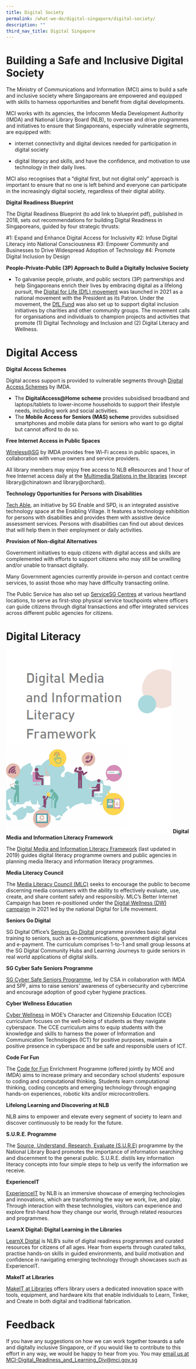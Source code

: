 ```yaml
---
title: Digital Society
permalink: /what-we-do/digital-singapore/digital-society/
description: ""
third_nav_title: Digital Singapore
---
```

# **Building a Safe and Inclusive Digital Society**
The Ministry of Communications and Information (MCI) aims to build a safe and inclusive society where Singaporeans are empowered and equipped with skills to harness opportunities and benefit from digital developments. 

MCI works with its agencies, the Infocomm Media Development Authority (IMDA) and National Library Board (NLB), to oversee and drive programmes and initiatives to ensure that Singaporeans, especially vulnerable segments, are equipped with: 

*   internet connectivity and digital devices needed for participation in digital society 
    
*   digital literacy and skills, and have the confidence, and motivation to use technology in their daily lives. 

MCI also recognises that a “digital first, but not digital only” approach is important to ensure that no one is left behind and everyone can participate in the increasingly digital society, regardless of their digital ability.

**Digital Readiness Blueprint**

The Digital Readiness Blueprint (to add link to blueprint pdf), published in 2018, sets out recommendations for building Digital Readiness in Singaporeans, guided by four strategic thrusts:

#1: Expand and Enhance Digital Access for Inclusivity
#2: Infuse Digital Literacy into National Consciousness
#3: Empower Community and Businesses to Drive Widespread Adoption of Technology
#4: Promote Digital Inclusion by Design

**People-Private-Public (3P) Approach to Build a Digitally Inclusive Society**
  
*  To galvanise people, private, and public sectors (3P) partnerships and help Singaporeans enrich their lives by embracing digital as a lifelong pursuit, the [Digital for Life (DfL) movement](https://www.digitalforlife.gov.sg/) was launched in 2021 as a national movement with the President as its Patron. Under the movement, the [DfL Fund](https://www.imda.gov.sg/digitalforlife/funding#donating-to-our-cause) was also set up to support digital inclusion initiatives by charities and other community groups. The movement calls for organisations and individuals to champion projects and activities that promote (1) Digital Technology and Inclusion and (2) Digital Literacy and Wellness.
	
	
# **Digital Access**

**Digital Access Schemes**

Digital access support is provided to vulnerable segments through [Digital Access Schemes](https://eservice.imda.gov.sg/das/homepage) by IMDA.

*   The **DigitalAccess@Home** **scheme** provides subsidised broadband and laptops/tablets to lower-income households to support their lifestyle needs, including work and social activities.
*   The **Mobile Access for Seniors (MAS) scheme** provides subsidised smartphones and mobile data plans for seniors who want to go digital but cannot afford to do so. 

**Free Internet Access in Public Spaces**

[Wireless@SG](https://www.imda.gov.sg/how-we-can-help/wireless-at-sg) by IMDA provides free Wi-Fi access in public spaces, in collaboration with venue owners and service providers. 

All library members may enjoy free access to NLB eResources and 1 hour of free Internet access daily at the [Multimedia Stations in the libraries](https://www.nlb.gov.sg/main/services/facilities/Multimedia-Stations) (except library@chinatown and library@orchard). 

**Technology Opportunities for Persons with Disabilities**

[Tech Able](https://enablingvillage.sg/assistive-technologies-at-the-enabling-village/), an initiative by SG Enable and SPD, is an integrated assistive technology space at the Enabling Village. It features a technology exhibition for persons with disabilities and provides them with assistive device assessment services. Persons with disabilities can find out about devices that will help them in their employment or daily activities.

**Provision of Non-digital Alternatives**  

Government initiatives to equip citizens with digital access and skills are complemented with efforts to support citizens who may still be unwilling and/or unable to transact digitally. 

Many Government agencies currently provide in-person and contact centre services, to assist those who may have difficulty transacting online.   

The Public Service has also set up [ServiceSG Centres](https://www.psd.gov.sg/servicesg/) at various heartland locations, to serve as first-stop physical service touchpoints where officers can guide citizens through digital transactions and offer integrated services across different public agencies for citizens.

# **Digital Literacy**
![](/images/dmilf%20logo.png)
**Digital Media and Information Literacy Framework**

The [Digital Media and Information Literacy Framework](/digital-media-information-literacy-framework/) (last updated in 2019) guides digital literacy programme owners and public agencies in planning media literacy and information literacy programmes. 

**Media Literacy Council** 

The [Media Literacy Council (MLC)](https://www.betterinternet.sg/) seeks to encourage the public to become discerning media consumers with the ability to effectively evaluate, use, create, and share content safely and responsibly. MLC’s Better Internet Campaign has been re-positioned under the [Digital Wellness (DW) campaign](https://www.imda.gov.sg/digitalforlife/digitalwellness) in 2021 led by the national Digital for Life movement.

**Seniors Go Digital** 

SG Digital Office’s [Seniors Go Digital](https://www.imda.gov.sg/en/seniorsgodigital) programme provides basic digital training to seniors, such as e-communications, government digital services and e-payment. The curriculum comprises 1-to-1 and small group lessons at the SG Digital Community Hubs and Learning Journeys to guide seniors in real world applications of digital skills.  

**SG Cyber Safe Seniors Programme** 

[SG Cyber Safe Seniors Programme](https://www.csa.gov.sg/our-programmes/cybersecurity-outreach/sg-cyber-safe-seniors), led by CSA in collaboration with IMDA and SPF, aims to raise seniors’ awareness of cybersecurity and cybercrime and encourage adoption of good cyber hygiene practices.  

**Cyber Wellness Education**

[Cyber Wellness](https://www.moe.gov.sg/education-in-sg/our-programmes/cyber-wellness) in MOE’s Character and Citizenship Education (CCE) curriculum focuses on the well-being of students as they navigate cyberspace. The CCE curriculum aims to equip students with the knowledge and skills to harness the power of Information and Communication Technologies (ICT) for positive purposes, maintain a positive presence in cyberspace and be safe and responsible users of ICT.

**Code For Fun** 

The [Code for Fun](https://codesg.imda.gov.sg/code-for-fun/) Enrichment Programme (offered jointly by MOE and IMDA) aims to increase primary and secondary school students’ exposure to coding and computational thinking. Students learn computational thinking, coding concepts and emerging technology through engaging hands-on experiences, robotic kits and/or microcontrollers.

**Lifelong Learning and Discovering at NLB**

NLB aims to empower and elevate every segment of society to learn and discover continuously to be ready for the future. 

**S.U.R.E. Programme** 

The [Source, Understand, Research, Evaluate (S.U.R.E)](https://sure.nlb.gov.sg/) programme by the National Library Board promotes the importance of information searching and discernment to the general public. S.U.R.E. distils key information literacy concepts into four simple steps to help us verify the information we receive.  
  
**ExperienceIT**

[ExperienceIT](https://www.nlb.gov.sg/main/whats-on/Data/Events-Card/ExperienceIT-Punggol-Regional-Library) by NLB is an immersive showcase of emerging technologies and innovations, which are transforming the way we work, live, and play. Through interaction with these technologies, visitors can experience and explore first-hand how they change our world, through related resources and programmes. 

**LearnX Digital: Digital Learning in the Libraries**

[LearnX Digital](https://learning.nlb.gov.sg/digital/overview/) is NLB’s suite of digital readiness programmes and curated resources for citizens of all ages. Hear from experts through curated talks, practise hands-on skills in guided environments, and build motivation and confidence in navigating emerging technology through showcases such as ExperienceIT.

**MakeIT at Libraries** 

[MakeIT at Libraries](https://www.nlb.gov.sg/main/services/MakeIT-at-Libraries) offers library users a dedicated innovation space with tools, equipment, and hardware kits that enable individuals to Learn, Tinker, and Create in both digital and traditional fabrication.
	
# **Feedback**
	
If you have any suggestions on how we can work together towards a safe and digitally inclusive Singapore, or if you would like to contribute to this effort in any way, we would be happy to hear from you. You may [email us at MCI-Digital\_Readiness\_and\_Learning\_Div@mci.gov.sg](mailto:MCI-Digital_Readiness_and_Learning_Div@mci.gov.sg)